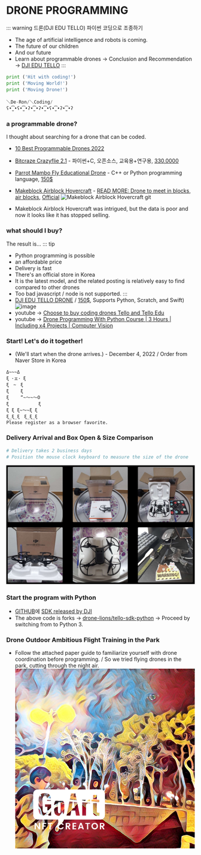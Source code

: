 # DRONE PROGRAMMING
::: warning 드론(DJI EDU TELLO) 파이썬 코딩으로 조종하기
- The age of artificial intelligence and robots is coming.
- The future of our children
- And our future
- Learn about programmable drones -> Conclusion and Recommendation -> [DJI EDU TELLO](https://brand.naver.com/dji/products/5747594906)
:::
``` python
print ('Hit with coding!')
print ('Moving World!')
print ('Moving Drone!')

＼De-Ron/＼Coding/
ʕ•̫͡•ʕ•̫͡•ʔ•̫͡•ʔ•̫͡•ʕ•̫͡•ʔ•̫͡•ʔ
```

### a programmable drone?
I thought about searching for a drone that can be coded.
- [10 Best Programmable Drones 2022](https://www.propelrc.com/best-programmable-drones/)

- [Bitcraze Crazyflie 2.1](https://www.bitcraze.io/products/crazyflie-2-1/) - 파이썬+C, 오픈소스, 교육용+연구용, [330,0000](https://bitcraze.kr/product/%ED%81%AC%EB%A0%88%EC%9D%B4%EC%A7%80%ED%94%8C%EB%9D%BC%EC%9D%B4-21-crazyflie-21/36/category/1/display/2/)
- [Parrot Mambo Fly Educational Drone](https://www.parrot.com/en/drones/anafi-ai/technical-documentation/sdk) - C++ or Python programming language, [150$](https://shopping.interpark.com/product/productInfo.do?prdNo=6141901042&dispNo=016001&bizCd=P01397&NaPm=ct%3Dlb8rfbw0%7Cci%3D203baf1800b8bfd9a833ebb584bec7184265dda9%7Ctr%3Dslsl%7Csn%3D3%7Chk%3Dcf1974783272753d3c071fdbad4ab4000c52aad6&utm_medium=affiliate&utm_source=naver&utm_campaign=shop_20211015_navershopping_p01397_cps&utm_content=conversion_47)
- [Makeblock Airblock Hovercraft](https://hicomputing.org:45939/index.php?document_srl=46902) - [READ MORE: Drone to meet in blocks, air blocks](https://brunch.co.kr/@dronestarting/730), [Official](https://www.makeblock.com/steam-kits/airblock)
![Makeblock Airblock Hovercraft git](https://wikimobile.speedgabia.com/robotscience/%EB%A0%8C%EC%A5%B4%EB%A6%AC%EC%97%90%EB%93%80%ED%85%8C%EC%9D%B8%EB%A8%BC%ED%8A%B8/MakeBlock/airblock/5-1.gif)
- Makeblock Airblock Hovercraft was intrigued, but the data is poor and now it looks like it has stopped selling.


### what should I buy?
The result is...
::: tip
- Python programming is possible
- an affordable price
- Delivery is fast
- There's an official store in Korea
- It is the latest model, and the related posting is relatively easy to find compared to other drones
- Too bad javascript / node is not supported.
:::
- [DJI EDU TELLO DRONE](https://things-voyager.tistory.com/68) / [150$](https://brand.naver.com/dji/products/5747594906), Supports Python, Scratch, and Swift)
![image](https://user-images.githubusercontent.com/10396850/205471139-b0dc440a-4f0e-4ebe-a7a8-19fb27f2ede7.png)
- youtube -> [Choose to buy coding drones Tello and Tello Edu](https://www.youtube.com/watch?v=ixUJTXL_ktg)
- youtube -> [Drone Programming With Python Course | 3 Hours | Including x4 Projects | Computer Vision](https://www.youtube.com/watch?v=LmEcyQnfpDA)

### Start! Let's do it together!
- (We'll start when the drone arrives.) - December 4, 2022 / Order from Naver Store in Korea

```
Δ~~~Δ
ξ ･ェ･ ξ
ξ　~　ξ
ξ　　 ξ
ξ　　 “~～~～O
ξ　　　　　　 ξ
ξ ξ ξ~～~ξ ξ　
ξ_ξ_ξ　ξ_ξ_ξ
Please register as a browser favorite.
```

### Delivery Arrival and Box Open & Size Comparison
``` bash
# Delivery takes 2 business days
# Position the mouse clock keyboard to measure the size of the drone
```
![open dron box](../../../../images/drone/dron-open-6-422.jpg)

### Start the program with Python
- [GITHUB](https://docs.github.com/ko/get-started)에 [SDK released by DJI](https://github.com/dji-sdk/Tello-Python)
- The above code is forks -> [drone-lions/tello-sdk-python](https://github.com/drone-lions/tello-sdk-python3) -> Proceed by switching from to Python 3.

### Drone Outdoor Ambitious Flight Training in the Park
- Follow the attached paper guide to familiarize yourself with drone coordination before programming. / So we tried flying drones in the park, cutting through the night air.
![Drone Outdoor Ambitious Flight Training](../../../../images/drone/Drone-Outdoor-Ambitious-Flight-Training.jpeg)
